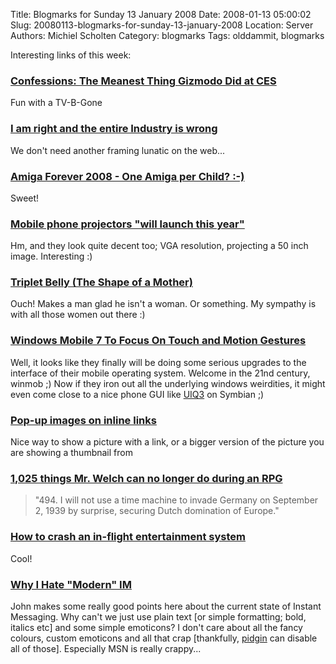 Title: Blogmarks for Sunday 13 January 2008
Date: 2008-01-13 05:00:02
Slug: 20080113-blogmarks-for-sunday-13-january-2008
Location: Server
Authors: Michiel Scholten
Category: blogmarks
Tags: olddammit, blogmarks

<p>Interesting links of this week:</p>
<h3><a href="http://gizmodo.com/343348/confessions-the-meanest-thing-gizmodo-did-at-ces">Confessions: The Meanest Thing Gizmodo Did at CES</a></h3>
<p>Fun with a TV-B-Gone</p>
<h3><a href="http://thedailywtf.com/Articles/I-am-right-and-the-entire-Industry-is-wrong.aspx">I am right and the entire Industry is wrong</a></h3>
<p>We don't need another framing lunatic on the web...</p>
<h3><a href="http://www.amigaforever.com/news-events/20080105oapc/">Amiga Forever 2008 - One Amiga per Child? :-)</a></h3>
<p>Sweet!</p>
<h3><a href="http://www.pcpro.co.uk/news/153237/mobile-phone-projectors-will-launch-this-year.html">Mobile phone projectors "will launch this year"</a></h3>
<p>Hm, and they look quite decent too; VGA resolution, projecting a 50 inch image. Interesting :)</p>
<h3><a href="http://theshapeofamother.com/2007/02/triplet-belly.php">Triplet Belly (The Shape of a Mother)</a></h3>
<p>Ouch! Makes a man glad he isn't a woman. Or something. My sympathy is with all those women out there :)</p>
<h3><a href="http://microsoft.blognewschannel.com/archives/2008/01/06/exclusive-windows-mobile-7-to-focus-on-touch-and-motion-gestures/">Windows Mobile 7 To Focus On Touch and Motion Gestures</a></h3>
<p>Well, it looks like they finally will be doing some serious upgrades to the interface of their mobile operating system. Welcome in the 21nd century, winmob ;) Now if they iron out all the underlying windows weirdities, it might even come close to a nice phone GUI like <a href="http://www.uiq.com/">UIQ3</a> on Symbian ;)</p>
<h3><a href="http://www.cssplay.co.uk/menu/pop_ups.html">Pop-up images on inline links</a></h3>
<p>Nice way to show a picture with a link, or a bigger version of the picture you are showing a thumbnail from</p>
<h3><a href="http://theglen.livejournal.com/16735.html">1,025 things Mr. Welch can no longer do during an RPG</a></h3>
<blockquote><p>"494. I will not use a time machine to invade Germany on September 2, 1939 by surprise, securing Dutch domination of Europe."</p></blockquote>
<h3><a href="http://blogs.csoonline.com/node/151">How to crash an in-flight entertainment system</a></h3>
<p>Cool!</p>
<h3><a href="http://theflamingbanker.blogspot.com/2008/01/why-i-hate-modern-im.html">Why I Hate "Modern" IM</a></h3>
<p>John makes some really good points here about the current state of Instant Messaging. Why can't we just use plain text [or simple formatting; bold, italics etc] and some simple emoticons? I don't care about all the fancy colours, custom emoticons and all that crap [thankfully, <a href="http://pidgin.im/">pidgin</a> can disable all of those]. Especially MSN is really crappy...</p>
